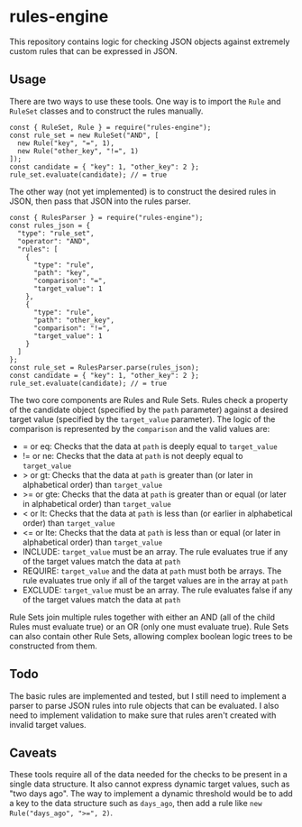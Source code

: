 # rules-engine
This repository contains logic for checking JSON objects against extremely custom rules that can be expressed in JSON.

## Usage
There are two ways to use these tools. One way is to import the `Rule` and `RuleSet` classes and to construct the rules manually.
```
const { RuleSet, Rule } = require("rules-engine");
const rule_set = new RuleSet("AND", [
  new Rule("key", "=", 1),
  new Rule("other_key", "!=", 1)
]);
const candidate = { "key": 1, "other_key": 2 };
rule_set.evaluate(candidate); // = true
```
The other way (not yet implemented) is to construct the desired rules in JSON, then pass that JSON into the rules parser.
```
const { RulesParser } = require("rules-engine");
const rules_json = {
  "type": "rule_set",
  "operator": "AND",
  "rules": [
    {
      "type": "rule",
      "path": "key",
      "comparison": "=",
      "target_value": 1
    },
    {
      "type": "rule",
      "path": "other_key",
      "comparison": "!=",
      "target_value": 1
    }
  ]
};
const rule_set = RulesParser.parse(rules_json);
const candidate = { "key": 1, "other_key": 2 };
rule_set.evaluate(candidate); // = true
```

The two core components are Rules and Rule Sets. Rules check a property of the candidate object (specified by the `path` parameter) against a desired target value (specified by the `target_value` parameter). The logic of the comparison is represented by the `comparison` and the valid values are:
* = or eq: Checks that the data at `path` is deeply equal to `target_value`
* != or ne: Checks that the data at `path` is not deeply equal to `target_value`
* \> or gt: Checks that the data at `path` is greater than (or later in alphabetical order) than `target_value`
* \>= or gte: Checks that the data at `path` is greater than or equal (or later in alphabetical order) than `target_value`
* < or lt: Checks that the data at `path` is less than (or earlier in alphabetical order) than `target_value`
* <= or lte: Checks that the data at `path` is less than or equal (or later in alphabetical order) than `target_value`
* INCLUDE: `target_value` must be an array. The rule evaluates true if any of the target values match the data at `path`
* REQUIRE: `target_value` and the data at `path` must both be arrays. The rule evaluates true only if all of the target values are in the array at `path`
* EXCLUDE: `target_value` must be an array. The rule evaluates false if any of the target values match the data at `path`

Rule Sets join multiple rules together with either an AND (all of the child Rules must evaluate true) or an OR (only one must evaluate true). Rule Sets can also contain other Rule Sets, allowing complex boolean logic trees to be constructed from them.


## Todo
The basic rules are implemented and tested, but I still need to implement a parser to parse JSON rules into rule objects that can be evaluated. I also need to implement validation to make sure that rules aren't created with invalid target values.

## Caveats
These tools require all of the data needed for the checks to be present in a single data structure. It also cannot express dynamic target values, such as "two days ago". The way to implement a dynamic threshold would be to add a key to the data structure such as `days_ago`, then add a rule like `new Rule("days_ago", ">=", 2)`.
